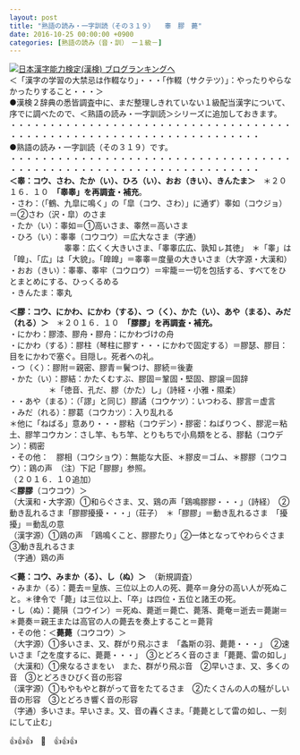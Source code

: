 ```yaml
---
layout: post
title: "熟語の読み・一字訓読（その３１９）　　睾　膠　薨"
date: 2016-10-25 00:00:00 +0900
categories: [熟語の読み（音・訓）　ー１級－]
---
```


[![](/syuusyuu9701/assets/images/熟語の読み・一字訓読（その３１９）-睾-膠-薨-br_c_3028_1.gif)](http://blog.with2.net/link.php?1659096:3028 "日本漢字能力検定(漢検) ブログランキングへ")[日本漢字能力検定(漢検) ブログランキングへ](http://blog.with2.net/link.php?1659096:3028)  
＜「漢字の学習の大禁忌は作輟なり」・・・「作輟（サクテツ）」：やったりやらなかったりすること・・・＞  
●漢検２辞典の悉皆調査中に、まだ整理しきれていない１級配当漢字について、序でに調べたので、＜熟語の読み・一字訓読＞シリーズに追加しておきます。  
・・・・・・・・・・・・・・・・・・・・・・・・・・・・・・・・・・・・・・・・・・・・・・・・・・・・・・・・・・・・・・・・・・・・  
●熟語の読み・一字訓読（その３１９）です。  
・・・・・・・・・・・・・・・・・・・・・・・・・・・・・・・・・・・・・・・・・・・・・・・・・・・・・・・・・・・・・・・・・・・・  
**＜睾：コウ、さわ、たか（い）、ひろ（い）、おお（きい）、きんたま＞**　＊２０１６．１０　**「睾睾」を再調査・補充**。  
・さわ：（「鶴、九皐に鳴く」の「皐（コウ、さわ）」に通ず）睾如（コウジョ）＝②さわ（沢・皐）のさま  
・たか（い）：睾如＝①高いさま、睾然＝高いさま  
・ひろ（い）：睾睾（コウコウ）＝広大なさま（字通）　  
　　　　　　　睾睾：広くく大きいさま、「睾睾広広、孰知ㇾ其徳」　＊「睾」は「皥」、「広」は「大貌」。「皥皥」＝睾睾＝度量の大きいさま（大字源・大漢和）  
・おお（きい）：睾睾、睾牢（コウロウ）＝牢籠＝一切を包括する、すべてをひとまとめにする、ひっくるめる  
・きんたま：睾丸  
  
**＜膠：コウ、にかわ、にかわ（する）、つ（く）、かた（い）、あや（まる）、みだ（れる）＞**　＊２０１６．１０　**「膠膠」を再調査・補充。**  
・にかわ：膠漆、膠舟・膠舟：にかわづけの舟  
・にかわ（する）：膠柱（琴柱に膠す・・・にかわで固定する）＝膠瑟、膠目：目をにかわで塞ぐ。目隠し。死者への礼。  
・つ（く）：膠附＝親密、膠青＝鬢つけ、膠続＝後妻  
・かた（い）：膠結：かたくむすぶ、膠固＝鞏固・堅固、膠譲＝固辞  
　　　　　＊「徳音、孔だ、膠（かた）し」（詩経・小雅・隰柔）  
・・あや（まる）：（「謬」と同じ）膠譎（コウケツ）：いつわる、膠言＝虚言  
・みだ（れる）：膠葛（コウカツ）：入り乱れる  
＊他に「ねばる」意あり・・・膠粘（コウデン）・膠密：ねばりつく、膠泥＝粘土、膠竿コウカン：さし竿、もち竿、とりもちで小鳥類をとる、膠黏（コウデン）：稠密  
・その他：　膠相（コウショウ）：無能な大臣、＊膠皮＝ゴム、＊膠膠（コウコウ）：鶏の声　（注）下記「膠膠」参照。  
（２０１６．１０追加）  
＜**膠膠**（コウコウ）＞  
（大漢和・大字源）①和らぐさま、又、鶏の声「鶏鳴膠膠・・・」（詩経）　②動き乱れるさま「膠膠擾擾・・・」（荘子）　＊「膠膠」＝動き乱れるさま　「擾擾」＝動乱の意  
（漢字源）①鶏の声　「鶏鳴くこと、膠膠たり」②一体となってやわらぐさま　③動き乱れるさま  
（字通）鶏の声  
  
**＜薨：コウ、みまか（る）、し（ぬ）＞**　（新規調査）　  
・みまか（る）：薨去＝皇族、三位以上の人の死、薨卒＝身分の高い人が死ぬこと。＊律令で「薨」は三位以上、「卒」は四位・五位と諸王の死。  
・し（ぬ）：薨隕（コウイン）＝死ぬ、薨逝＝薨亡、薨落、薨奄＝逝去＝薨謝＝  
＊薨奏＝親王または高官の人の薨去を奏上すること＝薨背  
・その他：＜**薨薨**（コウコウ）＞  
（大字源）①多いさま、又、群がり飛ぶさま　「螽斯の羽、薨薨・・・」　②速いさま「之を度するに、薨薨・・・」　③とどろく音のさま「薨薨、雷の如し」  
（大漢和）①衆なるさまをい　また、群がり飛ぶ音　②早いさま、又、多くの音　③とどろきひびく音の形容  
（漢字源）①もやもやと群がって音をたてるさま　②たくさんの人の騒がしい音の形容　③とどろき響く音の形容  
（字通）多いさま。早いさま。又、音の轟くさま。「薨薨として雷の如し、一刻にして止む」  
  
👍👍👍　🐒　👍👍👍  
